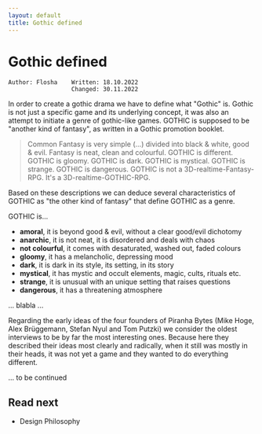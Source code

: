 ```yaml
---
layout: default
title: Gothic defined
---
```


# Gothic defined  

```
Author: Flosha    Written: 18.10.2022 
                  Changed: 30.11.2022  
```

In order to create a gothic drama we have to define what "Gothic" is. Gothic is not just a specific game and its underlying concept, it was also an attempt to initiate a genre of gothic-like games. GOTHIC is supposed to be "another kind of fantasy", as written in a Gothic promotion booklet.  

> Common Fantasy is very simple (...) divided into black & white, good & evil. Fantasy is neat, clean and colourful. GOTHIC is different. GOTHIC is gloomy. GOTHIC is dark. GOTHIC is mystical. GOTHIC is strange. GOTHIC is dangerous. GOTHIC is not a 3D-realtime-Fantasy-RPG. It's a 3D-realtime-GOTHIC-RPG.

Based on these descriptions we can deduce several characteristics of GOTHIC as "the other kind of fantasy" that define GOTHIC as a genre.

GOTHIC is...

* **amoral**, it is beyond good & evil, without a clear good/evil dichotomy
* **anarchic**, it is not neat, it is disordered and deals with chaos
* **not colourful**, it comes with desaturated, washed out, faded colours
* **gloomy**, it has a melancholic, depressing mood
* **dark**, it is dark in its style, its setting, in its story
* **mystical**, it has mystic and occult elements, magic, cults, rituals etc.
* **strange**, it is unusual with an unique setting that raises questions
* **dangerous**, it has a threatening atmosphere

... blabla ...

Regarding the early ideas of the four founders of Piranha Bytes (Mike Hoge, Alex Brüggemann, Stefan Nyul and Tom Putzki) we consider the oldest interviews to be by far the most interesting ones. Because here they described their ideas most clearly and radically, when it still was mostly in their heads, it was not yet a game and they wanted to do everything different.

... to be continued


## Read next

* Design Philosophy
